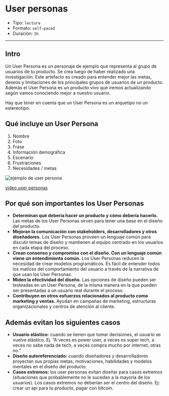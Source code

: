 # User personas

- Tipo: `lectura`
- Formato: `self-paced`
- Duración: `1h`

***

## Intro

Un User Persona es un personaje de ejemplo que representa al grupo de usuarios
de tu producto. Se crea luego de haber realizado una investigación. Este
artefacto es creado para entender mejor las metas, deseos y limitaciones de los
principales grupos de usuarios de un producto. Además el User Persona es un
producto vivo que iremos actualizando según vamos conociendo mejor a nuestro
usuario.

Hay que tener en cuenta que un User Persona es un arquetipo no un estereotipo.

## Qué incluye un User Persona

1. Nombre
2. Foto
3. Frase
4. Información demográfica
5. Escenario
6. Frustraciones
7. Necesidades / metas

![ejemplo de user persona](https://lh5.googleusercontent.com/jBXLdsvtzd1grMS_Jw04O__5kN6K6nyPkXXQt0UBmwgS7mNCjFEIOdKUsdXx0vS_7UYF37pSYReRmB5CVLDfUKJ50RLUSfgpEE4zUUXIAuc_I4mUWtkGs_D8weQfRzUejxZ2WHSO8Ng)

[video user personas](https://www.youtube.com/embed/khLWLtxmMGM?cc_load_policy=1&cc_lang_pref=es)

## Por qué son importantes los User Personas

- **Determinan qué debería hacer un producto y cómo debería hacerlo.** Las metas
  de los User Personas sirven para tener una base en el diseño del producto.
- **Mejoran la comunicación con stakeholders, desarrolladores y otros
  diseñadores.** Los User Personas proveen un lenguaje común para discutir temas
  de diseño y mantienen al equipo centrado en los usuarios en cada etapa del
  proceso.
- **Crean consenso y compromiso con el diseño. Con un lenguaje común viene un
  entendimiento común.** Los User Personas reducen la necesidad de crear modelos
  programáticos. Es fácil de entender todos los matices del comportamiento del
  usuario a través de la narrativa de que usan los User Personas.
- **Miden la efectividad del diseño.** Las opciones de diseño pueden ser
  testeadas en un User Persona, de la misma manera en la que pueden ser
  presentadas a un usuario real durante el proceso.
- **Contribuyen en otros esfuerzos relacionados al producto como marketing y
  ventas.** Ayudan en campañas de marketing, estructuras organizacionales y
  centros de atención al cliente.

## Además evitan los siguientes casos

- **Usuario elástico:** cuando se tienen que tomar decisiones, el usuario se
  vuelve elástico. Ej. “A veces es power user, a veces es super tech, a veces no
  sabe nada de tech, a veces compra mucho por internet, otras no.”
- **Diseño autoreferenciado:** cuando diseñadores y desarrolladores proyectan
  sus propias metas, motivaciones, habilidades y modelos mentales en el diseño
  del producto.
- **Casos extremos:** los user personas evitan diseñar para casos extremos
  (situaciones que probablemente no le sucedan a la mayoría de los usuarios).
  Los casos extremos no deberían ser el centro del diseño. Ej: crear un api para
  tu producto, pagar con bitcoin.